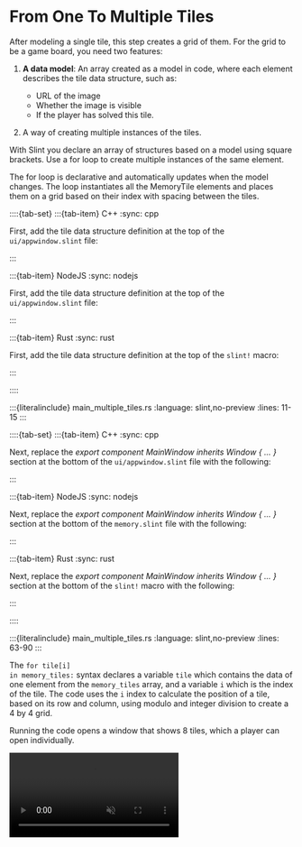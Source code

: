 <!-- Copyright © SixtyFPS GmbH <info@slint.dev> ; SPDX-License-Identifier: MIT -->

# From One To Multiple Tiles

After modeling a single tile, this step creates a grid of them. For the grid to be a game board, you need two features:

1. **A data model**: An array created as a model in code, where each element describes the tile data structure, such as:

    - URL of the image
    - Whether the image is visible
    - If the player has solved this tile.

2. A way of creating multiple instances of the tiles.

With Slint you declare an array of structures based on a model using square brackets. Use a <span class="hljs-keyword">for</span> loop
to create multiple instances of the same element.

The <span class="hljs-keyword">for</span> loop is declarative and automatically updates when
the model changes. The loop instantiates all the <span class="hljs-title">MemoryTile</span> elements and places them on a grid based on their
index with spacing between the tiles.

::::{tab-set}
:::{tab-item} C++
:sync: cpp

First, add the tile data structure definition at the top of the `ui/appwindow.slint` file:

:::

:::{tab-item} NodeJS
:sync: nodejs

First, add the tile data structure definition at the top of the `ui/appwindow.slint` file:

:::

:::{tab-item} Rust
:sync: rust

First, add the tile data structure definition at the top of the `slint!` macro:

:::

::::

:::{literalinclude} main_multiple_tiles.rs
:language: slint,no-preview
:lines: 11-15
:::

::::{tab-set}
:::{tab-item} C++
:sync: cpp

Next, replace the _export component <span class="hljs-title">MainWindow</span> inherits Window { ... }_ section at the bottom of the `ui/appwindow.slint` file with the following:

:::

:::{tab-item} NodeJS
:sync: nodejs

Next, replace the _export component <span class="hljs-title">MainWindow</span> inherits Window { ... }_ section at the bottom of the `memory.slint` file with the following:

:::

:::{tab-item} Rust
:sync: rust

Next, replace the _export component <span class="hljs-title">MainWindow</span> inherits Window { ... }_ section at the bottom of the `slint!` macro with the following:

:::

::::

:::{literalinclude} main_multiple_tiles.rs
:language: slint,no-preview
:lines: 63-90
:::

The <code><span class="hljs-keyword">for</span> tile\[i\] <span class="hljs-keyword">in</span> memory_tiles:</code> syntax declares a variable `tile` which contains the data of one element from the `memory_tiles` array,
and a variable `i` which is the index of the tile. The code uses the `i` index to calculate the position of a tile, based on its row and column,
using modulo and integer division to create a 4 by 4 grid.

Running the code opens a window that shows 8 tiles, which a player can open individually.

<video autoplay loop muted playsinline src="https://slint.dev/blog/memory-game-tutorial/from-one-to-multiple-tiles.mp4"></video>
